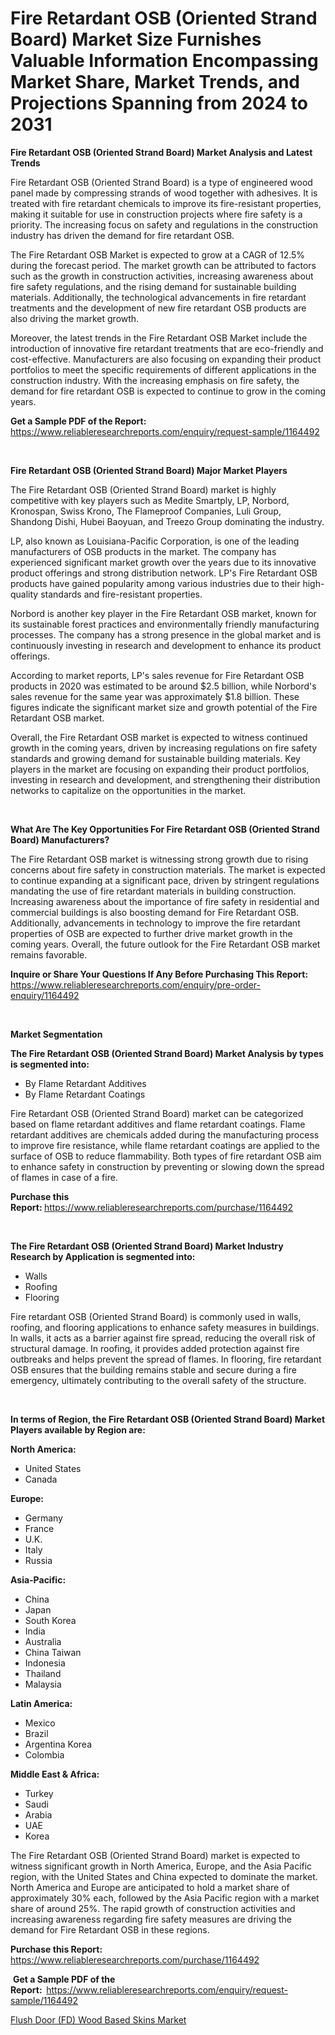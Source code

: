 <p><h1>Fire Retardant OSB (Oriented Strand Board) Market Size Furnishes Valuable Information Encompassing Market Share, Market Trends, and Projections Spanning from 2024 to 2031</h1></p><p><strong>Fire Retardant OSB (Oriented Strand Board) Market Analysis and Latest Trends</strong></p>
<p><p>Fire Retardant OSB (Oriented Strand Board) is a type of engineered wood panel made by compressing strands of wood together with adhesives. It is treated with fire retardant chemicals to improve its fire-resistant properties, making it suitable for use in construction projects where fire safety is a priority. The increasing focus on safety and regulations in the construction industry has driven the demand for fire retardant OSB.</p><p>The Fire Retardant OSB Market is expected to grow at a CAGR of 12.5% during the forecast period. The market growth can be attributed to factors such as the growth in construction activities, increasing awareness about fire safety regulations, and the rising demand for sustainable building materials. Additionally, the technological advancements in fire retardant treatments and the development of new fire retardant OSB products are also driving the market growth.</p><p>Moreover, the latest trends in the Fire Retardant OSB Market include the introduction of innovative fire retardant treatments that are eco-friendly and cost-effective. Manufacturers are also focusing on expanding their product portfolios to meet the specific requirements of different applications in the construction industry. With the increasing emphasis on fire safety, the demand for fire retardant OSB is expected to continue to grow in the coming years.</p></p>
<p><strong>Get a Sample PDF of the Report:&nbsp;</strong> <a href="https://www.reliableresearchreports.com/enquiry/request-sample/1164492">https://www.reliableresearchreports.com/enquiry/request-sample/1164492</a></p>
<p>&nbsp;</p>
<p><strong>Fire Retardant OSB (Oriented Strand Board) Major Market Players</strong></p>
<p><p>The Fire Retardant OSB (Oriented Strand Board) market is highly competitive with key players such as Medite Smartply, LP, Norbord, Kronospan, Swiss Krono, The Flameproof Companies, Luli Group, Shandong Dishi, Hubei Baoyuan, and Treezo Group dominating the industry.</p><p>LP, also known as Louisiana-Pacific Corporation, is one of the leading manufacturers of OSB products in the market. The company has experienced significant market growth over the years due to its innovative product offerings and strong distribution network. LP's Fire Retardant OSB products have gained popularity among various industries due to their high-quality standards and fire-resistant properties.</p><p>Norbord is another key player in the Fire Retardant OSB market, known for its sustainable forest practices and environmentally friendly manufacturing processes. The company has a strong presence in the global market and is continuously investing in research and development to enhance its product offerings.</p><p>According to market reports, LP's sales revenue for Fire Retardant OSB products in 2020 was estimated to be around $2.5 billion, while Norbord's sales revenue for the same year was approximately $1.8 billion. These figures indicate the significant market size and growth potential of the Fire Retardant OSB market.</p><p>Overall, the Fire Retardant OSB market is expected to witness continued growth in the coming years, driven by increasing regulations on fire safety standards and growing demand for sustainable building materials. Key players in the market are focusing on expanding their product portfolios, investing in research and development, and strengthening their distribution networks to capitalize on the opportunities in the market.</p></p>
<p>&nbsp;</p>
<p><strong>What Are The Key Opportunities For Fire Retardant OSB (Oriented Strand Board) Manufacturers?</strong></p>
<p><p>The Fire Retardant OSB market is witnessing strong growth due to rising concerns about fire safety in construction materials. The market is expected to continue expanding at a significant pace, driven by stringent regulations mandating the use of fire retardant materials in building construction. Increasing awareness about the importance of fire safety in residential and commercial buildings is also boosting demand for Fire Retardant OSB. Additionally, advancements in technology to improve the fire retardant properties of OSB are expected to further drive market growth in the coming years. Overall, the future outlook for the Fire Retardant OSB market remains favorable.</p></p>
<p><strong>Inquire or Share Your Questions If Any Before Purchasing This Report:</strong> <a href="https://www.reliableresearchreports.com/enquiry/pre-order-enquiry/1164492">https://www.reliableresearchreports.com/enquiry/pre-order-enquiry/1164492</a></p>
<p>&nbsp;</p>
<p><strong>Market Segmentation</strong></p>
<p><strong>The Fire Retardant OSB (Oriented Strand Board) Market Analysis by types is segmented into:</strong></p>
<p><ul><li>By Flame Retardant Additives</li><li>By Flame Retardant Coatings</li></ul></p>
<p><p>Fire Retardant OSB (Oriented Strand Board) market can be categorized based on flame retardant additives and flame retardant coatings. Flame retardant additives are chemicals added during the manufacturing process to improve fire resistance, while flame retardant coatings are applied to the surface of OSB to reduce flammability. Both types of fire retardant OSB aim to enhance safety in construction by preventing or slowing down the spread of flames in case of a fire.</p></p>
<p><strong>Purchase this Report:&nbsp;</strong><a href="https://www.reliableresearchreports.com/purchase/1164492">https://www.reliableresearchreports.com/purchase/1164492</a></p>
<p>&nbsp;</p>
<p><strong>The Fire Retardant OSB (Oriented Strand Board) Market Industry Research by Application is segmented into:</strong></p>
<p><ul><li>Walls</li><li>Roofing</li><li>Flooring</li></ul></p>
<p><p>Fire retardant OSB (Oriented Strand Board) is commonly used in walls, roofing, and flooring applications to enhance safety measures in buildings. In walls, it acts as a barrier against fire spread, reducing the overall risk of structural damage. In roofing, it provides added protection against fire outbreaks and helps prevent the spread of flames. In flooring, fire retardant OSB ensures that the building remains stable and secure during a fire emergency, ultimately contributing to the overall safety of the structure.</p></p>
<p>&nbsp;</p>
<p><strong>In terms of Region, the Fire Retardant OSB (Oriented Strand Board) Market Players available by Region are:</strong></p>
<p>
    <p> <strong> North America: </strong>
        <ul>
            <li>United States</li>
            <li>Canada</li>
        </ul>
        </p> 
    <p> <strong> Europe: </strong>
        <ul>
            <li>Germany</li>
            <li>France</li>
            <li>U.K.</li>
            <li>Italy</li>
            <li>Russia</li>
        </ul>
        </p> 
    <p> <strong> Asia-Pacific: </strong>
        <ul>
            <li>China</li>
            <li>Japan</li>
            <li>South Korea</li>
            <li>India</li>
            <li>Australia</li>
            <li>China Taiwan</li>
            <li>Indonesia</li>
            <li>Thailand</li>
            <li>Malaysia</li>
        </ul>
        </p> 
    <p> <strong> Latin America: </strong>
        <ul>
            <li>Mexico</li>
            <li>Brazil</li>
            <li>Argentina Korea</li>
            <li>Colombia</li>
        </ul>
        </p> 
    <p> <strong> Middle East & Africa: </strong>
        <ul>
            <li>Turkey</li>
            <li>Saudi</li>
            <li>Arabia</li>
            <li>UAE</li>
            <li>Korea</li>
        </ul>
    </p>
    </p>
<p><p>The Fire Retardant OSB (Oriented Strand Board) market is expected to witness significant growth in North America, Europe, and the Asia Pacific region, with the United States and China expected to dominate the market. North America and Europe are anticipated to hold a market share of approximately 30% each, followed by the Asia Pacific region with a market share of around 25%. The rapid growth of construction activities and increasing awareness regarding fire safety measures are driving the demand for Fire Retardant OSB in these regions.</p></p>
<p><strong>Purchase this Report: </strong><a href="https://www.reliableresearchreports.com/purchase/1164492">https://www.reliableresearchreports.com/purchase/1164492</a></p>
<p>&nbsp;<strong>Get a Sample PDF of the Report:&nbsp;&nbsp;</strong><a href="https://www.reliableresearchreports.com/enquiry/request-sample/1164492">https://www.reliableresearchreports.com/enquiry/request-sample/1164492</a></p>
<p><strong></strong></p>
<p><p><a href="https://github.com/Alonsoolds3wq1d81czn8rbol/Market-Research-Report-List-1/blob/main/flush-door-fd-wood-based-skins-market.md">Flush Door (FD) Wood Based Skins Market</a></p></p>